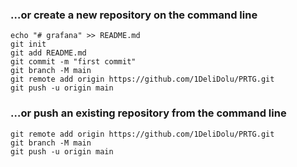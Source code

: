 ### …or create a new repository on the command line

```
echo "# grafana" >> README.md
git init
git add README.md
git commit -m "first commit"
git branch -M main
git remote add origin https://github.com/1DeliDolu/PRTG.git
git push -u origin main
```


### …or push an existing repository from the command line

```
git remote add origin https://github.com/1DeliDolu/PRTG.git
git branch -M main
git push -u origin main
```
